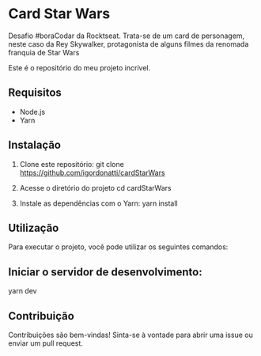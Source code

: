 # Card Star Wars
Desafio #boraCodar da Rocktseat. Trata-se de um card de personagem, neste caso da Rey Skywalker, protagonista de alguns filmes da renomada franquia de Star Wars

Este é o repositório do meu projeto incrível.

## Requisitos

- Node.js
- Yarn

## Instalação

1. Clone este repositório:
  git clone https://github.com/igordonatti/cardStarWars
  
2. Acesse o diretório do projeto 
  cd cardStarWars
  
3. Instale as dependências com o Yarn:
  yarn install
  
## Utilização
Para executar o projeto, você pode utilizar os seguintes comandos:

## Iniciar o servidor de desenvolvimento:

yarn dev

## Contribuição
Contribuições são bem-vindas! Sinta-se à vontade para abrir uma issue ou enviar um pull request.
